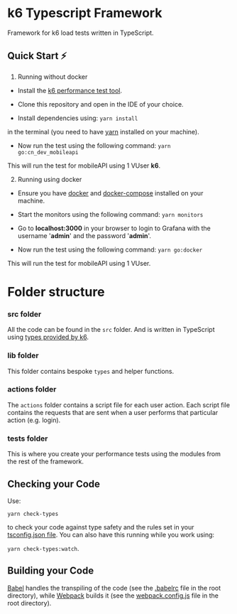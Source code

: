 # k6 Typescript Framework
Framework for k6 load tests written in TypeScript.

## Quick Start :zap:

1. Running without docker

- Install the [k6 performance test tool](https://docs.k6.io/docs/installation).

- Clone this repository and open in the IDE of your choice.

- Install dependencies using: `yarn install` 

in the terminal (you need to have [yarn](https://yarnpkg.com/getting-started/install) installed on your machine).

- Now run the test using the following command: `yarn go:cn_dev_mobileapi` 

This will run the test for mobileAPI using 1 VUser **k6**.

2. Running using docker

- Ensure you have [docker](https://www.docker.com/products/docker-desktop) and [docker-compose](https://docs.docker.com/compose/install/) installed on your machine.

- Start the monitors using the following command: `yarn monitors` 

- Go to **localhost:3000** in your browser to login to Grafana with the username '**admin**' and the password '**admin**'.


- Now run the test using the following command: `yarn go:docker` 

This will run the test for mobileAPI using 1 VUser.


# Folder structure

### **src** folder

All the code can be found in the `src` folder. And is written in TypeScript using [types provided by k6](https://github.com/DefinitelyTyped/DefinitelyTyped/tree/master/types/k6).

### **lib** folder

This folder contains bespoke `types` and helper functions.

### **actions** folder

The `actions` folder contains a script file for each user action. Each script file contains the requests that are sent when a user performs that particular action (e.g. login).


### **tests** folder

This is where you create your performance tests using the modules from the rest of the framework.

## Checking your Code

Use: 

`yarn check-types` 

to check your code against type safety and the rules set in your [tsconfig.json file](tsconfig.json). You can also have this running while you work using: 

`yarn check-types:watch`.

## Building your Code

[Babel](https://babeljs.io/) handles the transpiling of the code (see the [.babelrc](.babelrc) file in the root directory), while [Webpack](https://webpack.js.org/) builds it (see the [webpack.config.js](webpack.config.js) file in the root directory).